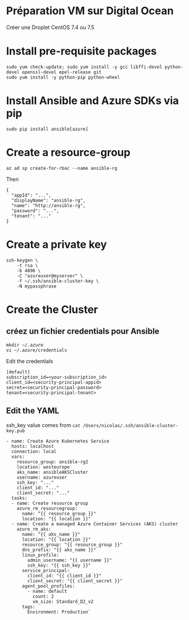 # Préparation VM sur Digital Ocean

Créer une Droplet CentOS 7.4 ou 7.5

# Install pre-requisite packages

```
sudo yum check-update; sudo yum install -y gcc libffi-devel python-devel openssl-devel epel-release git
sudo yum install -y python-pip python-wheel
```

# Install Ansible and Azure SDKs via pip
```
sudo pip install ansible[azure]
```

# Create a resource-group

```
az ad sp create-for-rbac --name ansible-rg
```

Then 
```
{
  "appId": "...",
  "displayName": "ansible-rg",
  "name": "http://ansible-rg",
  "password": "...",
  "tenant": "..."
}
```

# Create a private key

```
ssh-keygen \
    -t rsa \
    -b 4096 \
    -C "azureuser@myserver" \
    -f ~/.ssh/ansible-cluster-key \
    -N mypassphrase
```

# Create the Cluster

## créez un fichier credentials pour Ansible

```
mkdir ~/.azure
vi ~/.azure/credentials
```

Edit the credentials

```
[default]
subscription_id=<your-subscription_id>
client_id=<security-principal-appid>
secret=<security-principal-password>
tenant=<security-principal-tenant>
```

## Edit the YAML

ssh_key value comes from `cat /Users/nicolas/.ssh/ansible-cluster-key.pub`

```
- name: Create Azure Kubernetes Service
  hosts: localhost
  connection: local
  vars:
    resource_group: ansible-rg2
    location: westeurope
    aks_name: ansibleAKSCluster
    username: azureuser
    ssh_key: "..."
    client_id: "..."
    client_secret: "..."
  tasks:
  - name: Create resource group
    azure_rm_resourcegroup:
      name: "{{ resource_group }}"
      location: "{{ location }}"
  - name: Create a managed Azure Container Services (AKS) cluster
    azure_rm_aks:
      name: "{{ aks_name }}"
      location: "{{ location }}"
      resource_group: "{{ resource_group }}"
      dns_prefix: "{{ aks_name }}"
      linux_profile:
        admin_username: "{{ username }}"
        ssh_key: "{{ ssh_key }}"
      service_principal:
        client_id: "{{ client_id }}"
        client_secret: "{{ client_secret }}"
      agent_pool_profiles:
        - name: default
          count: 2
          vm_size: Standard_D2_v2
      tags:
        Environment: Production`
```



